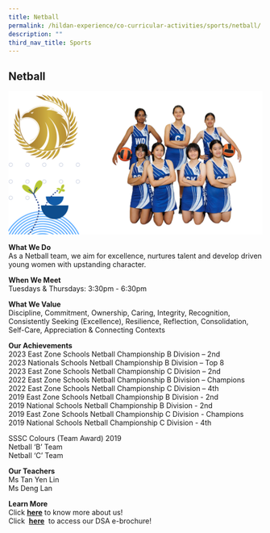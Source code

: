 ```yaml
---
title: Netball
permalink: /hildan-experience/co-curricular-activities/sports/netball/
description: ""
third_nav_title: Sports
---
```

Netball
-------

![](/images/CCA/Netball%202023.png)


**What We Do** <br>
As a Netball team, we aim for excellence, nurtures talent and develop driven young women with upstanding character. <br>
  
**When We Meet** <br>
Tuesdays &amp; Thursdays:&nbsp;3:30pm - 6:30pm<br>

**What We Value** <br>
Discipline, Commitment, Ownership, Caring, Integrity, Recognition, Consistently Seeking (Excellence), Resilience, Reflection, Consolidation, Self-Care, Appreciation & Connecting Contexts <br>

**Our Achievements**<br>
2023 East Zone Schools Netball Championship B Division – 2nd<br>
2023 Nationals Schools Netball Championship B Division – Top 8<br>
2023 East Zone Schools Netball Championship C Division – 2nd<br>
2022 East Zone Schools Netball Championship B Division – Champions<br>
2022 East Zone Schools Netball Championship C Division – 4th<br>
2019 East Zone Schools Netball Championship B Division - 2nd<br>
2019 National Schools Netball Championship B Division - 2nd<br>
2019 East Zone Schools Netball Championship C Division - Champions<br>
2019 National Schools Netball Championship C Division - 4th<br>

SSSC Colours (Team Award) 2019<br>
Netball ‘B’ Team<br>  Netball ‘C’ Team<br>
  
**Our Teachers** <br>
Ms Tan Yen Lin <br>
Ms Deng Lan <br>

**Learn More** <br>
Click&nbsp;[**here**](/files/CCA/Netball.pdf)&nbsp;to know more about us! <br>
Click &nbsp;[**here**](/files/CCA/DSA_Netball.pdf)&nbsp; to access our DSA e-brochure!  
